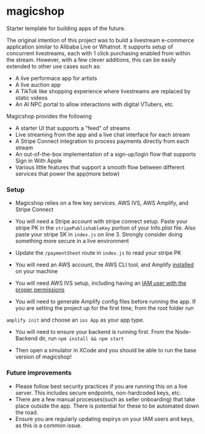 # magicshop
Starter template for building apps of the future.

The original intention of this project was to build a livestream e-commerce application similar to Alibaba Live or Whatnot. It supports setup of concurrent livestreams, each with 1 click purchasing enabled from within the stream. However, with a few clever additions, this can be easily extended to other use cases such as: 

- A live performace app for artists
- A live auction app
- A TikTok like shopping experience where livestreams are replaced by static videos
- An AI NPC portal to allow interactions with digital VTubers, etc.

Magicshop provides the following 

- A starter UI that supports a "feed" of streams 
- Live streaming from the app and a live chat interface for each stream 
- A Stripe Connect integration to process payments directly from each stream
- An out-of-the-box implementation of a sign-up/login flow that supports Sign in With Apple
- Various little features that support a smooth flow between different services that power the app(more below)

### Setup

- Magicshop relies on a few key services. AWS IVS, AWS Amplify, and Stripe Connect
- You will need a Stripe account with stripe connect setup. Paste your stripe PK in the `stripePublishableKey` portion of your Info.plist file.
  Also paste your stripe SK in `index.js` on line 3. Strongly consider doing something more secure in a live environment
- Update the `/paymentSheet` route in `index.js` to read your stripe PK
- You will need an AWS account, the AWS CLI tool, and Amplify [installed](https://aws.amazon.com/getting-started/hands-on/build-ios-app-amplify/module-two/) on your machine
- You will need AWS IVS setup, including having an [IAM user with the proper permissions](https://docs.aws.amazon.com/ivs/latest/LowLatencyUserGuide/getting-started.html)

- You will need to generate Amplify config files before running the app. If you are setting the project up for the first time, from the root folder run 

`amplify init` and choose an `ios App` as your app type. 

- You will need to ensure your backend is running first. From the Node-Backend dir, run `npm install && npm start`

- Then open a simulator in XCode and you should be able to run the base version of magicshop!


### Future improvements 

- Please follow best security practices if you are running this on a live server. This includes secure endpoints, non-hardcoded keys, etc.
- There are a few manual processes(such as seller onboarding) that take place outside the app. There is potential for these to be automated down the road.
- Ensure you are regularly updating expirys on your IAM users and keys, as this is a common issue.
